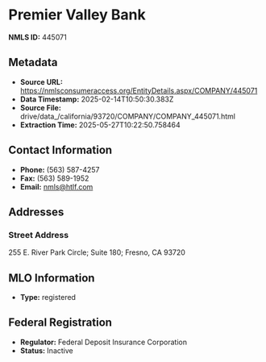 # Premier Valley Bank

**NMLS ID:** 445071

## Metadata
- **Source URL:** https://nmlsconsumeraccess.org/EntityDetails.aspx/COMPANY/445071
- **Data Timestamp:** 2025-02-14T10:50:30.383Z
- **Source File:** drive/data_/california/93720/COMPANY/COMPANY_445071.html
- **Extraction Time:** 2025-05-27T10:22:50.758464

## Contact Information
- **Phone:** (563) 587-4257
- **Fax:** (563) 589-1952
- **Email:** nmls@htlf.com

## Addresses
### Street Address
255 E. River Park Circle; Suite 180; Fresno, CA 93720

## MLO Information
- **Type:** registered

## Federal Registration
- **Regulator:** Federal Deposit Insurance Corporation
- **Status:** Inactive
